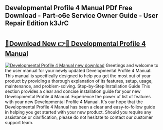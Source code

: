 ## Developmental Profile 4 Manual PDf Free Download - Part-o6e Service Owner Guide - User Repair Edition k3JrC

# <h2><a href="http://bc39214.oget.top/?id=Developmental+Profile+4+Manual">🔗Download New 👉🔴 Developmental Profile 4 Manual</a></h2>

[![Developmental Profile 4 Manual new download](https://i.imgur.com/5g1atiW.png)](http://bc39214.oget.top/?id=Developmental+Profile+4+Manual)
Greetings and welcome to the user manual for your newly updated Developmental Profile 4 Manual. This manual is specifically designed to help you get the most out of your product by providing a thorough explanation of its features, setup, usage, maintenance, and problem-solving. Step-by-Step Installation Guide This section provides a clear and concise installation guide for your new Developmental Profile 4 Manual. Experience the power of list of features with your new Developmental Profile 4 Manual. It's our hope that the Developmental Profile 4 Manual has been a clear and easy-to-follow guide in helping you get started with your new product. Should you require any assistance or clarification, please do not hesitate to contact our customer support team.
